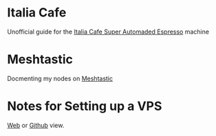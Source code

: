 # Italia Cafe
Unofficial guide for the [Italia Cafe Super Automaded Espresso](https://italiacafe.randombits.top) machine
# Meshtastic
Docmenting my nodes on [Meshtastic](https://meshtastic.randombits.top)
# Notes for Setting up a VPS
[Web](https://setupvps.randombits.top) or [Github](https://github.com/RandomBits-top/vps-setup) view.

